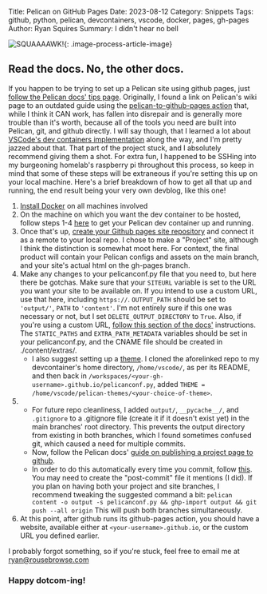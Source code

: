 Title: Pelican on GitHub Pages
Date: 2023-08-12
Category: Snippets
Tags: github, python, pelican, devcontainers, vscode, docker, pages, gh-pages
Author: Ryan Squires
Summary: I didn't hear no bell

<!-- ![SQUAAAAWK!]({static}/images/goofypelican.jpeg){: .image-process-article-image} -->
![SQUAAAAWK!]({static}/images/goofypelican.jpeg){: .image-process-article-image}

## Read the docs.  No, the other docs.

If you happen to be trying to set up a Pelican site using github pages, just [follow the Pelican docs' tips page](https://docs.getpelican.com/en/latest/tips.html). Originally, I found a link on Pelican's wiki page to an outdated guide using the [pelican-to-github-pages action](https://github.com/marketplace/actions/pelican-to-github-pages) that, while I think it CAN work, has fallen into disrepair and is generally more trouble than it's worth, because all of the tools you need are built into Pelican, git, and github directly. I will say though, that I learned a lot about [VSCode's dev containers implementation](https://code.visualstudio.com/docs/devcontainers/containers) along the way, and I'm pretty jazzed about that. That part of the project stuck, and I absolutely recommend giving them a shot. For extra fun, I happened to be SSHing into my burgeoning homelab's raspberry pi throughout this process, so keep in mind that some of these steps will be extraneous if you're setting this up on your local machine. Here's a brief breakdown of how to get all that up and running, the end result being your very own devblog, like this one!

1. [Install Docker](https://docs.docker.com/desktop/) on all machines involved
2. On the machine on which you want the dev container to be hosted, follow steps 1-4 [here](https://cloudbytes.dev/snippets/automate-deployment-of-pelican-website-to-github-pages) to get your Pelican dev container up and running.
3. Once that's up, [create your Github pages site repository](https://docs.github.com/en/pages/getting-started-with-github-pages/about-github-pages) and connect it as a remote to your local repo. I chose to make a "Project" site, although I think the distinction is somewhat moot here. For context, the final product will contain your Pelican configs and assets on the main branch, and your site's actual html on the gh-pages branch.
4. Make any changes to your pelicanconf.py file that you need to, but here there be gotchas. Make sure that your `SITEURL` variable is set to the URL you want your site to be available on.  If you intend to use a custom URL, use that here, including `https://`. `OUTPUT_PATH` should be set to `'output/'`, `PATH` to `'content'`.  I'm not entirely sure if this one was necessary or not, but I set `DELETE_OUTPUT_DIRECTORY` to `True`.  Also, if you're using a custom URL, [follow this section of the docs'](https://docs.getpelican.com/en/latest/tips.html#copy-static-files-to-the-root-of-your-site) instructions.  The `STATIC_PATHS` and `EXTRA_PATH_METADATA` variables should be set in your pelicanconf.py, and the CNAME file should be created in ./content/extras/.
    - I also suggest setting up a [theme](https://github.com/getpelican/pelican-themes). I cloned the aforelinked repo to my devcontainer's home directory, `/home/vscode/`, as per its README, and then back in `/workspaces/<your-gh-username>.github.io/pelicanconf.py`, added `THEME = /home/vscode/pelican-themes/<your-choice-of-theme>`.
5.  - For future repo cleanliness, I added `output/`, `__pycache__/`, and `.gitignore` to a .gitignore file (create it if it doesn't exist yet) in the main branches' root directory.  This prevents the output directory from existing in both branches, which I found sometimes confused git, which caused a need for multiple commits.
    - Now, follow the Pelican docs' [guide on publishing a project page to github](https://docs.getpelican.com/en/latest/tips.html#publishing-to-github).
    - In order to do this automatically every time you commit, follow [this](https://docs.getpelican.com/en/latest/tips.html#update-your-site-on-each-commit). You may need to create the "post-commit" file it mentions (I did). If you plan on having both your project and site branches, I recommend tweaking the suggested command a bit: `pelican content -o output -s pelicanconf.py && ghp-import output && git push --all origin` This will push both branches simultaneously.
6. At this point, after github runs its github-pages action, you should have a website, available either at `<your-username>.github.io`, or the custom URL you defined earlier.

I probably forgot something, so if you're stuck, feel free to email me at ryan@rousebrowse.com

### Happy dotcom-ing!
